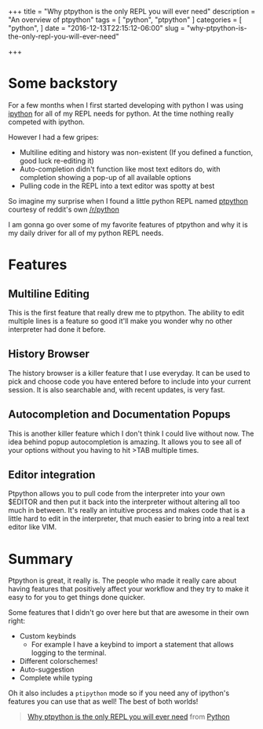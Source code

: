+++
title = "Why ptpython is the only REPL you will ever need"
description = "An overview of ptpython"
tags = [ "python", "ptpython" ]
categories = [
  "python",
]
date = "2016-12-13T22:15:12-06:00"
slug = "why-ptpython-is-the-only-repl-you-will-ever-need"

+++

# Some backstory
For a few months when I first started developing with python I was using [ipython](https://github.com/ipython/ipython) for all of my REPL needs for python. At the time nothing really competed with ipython.

However I had a few gripes:

  * Multiline editing and history was non-existent (If you defined a function, good luck re-editing it)
  * Auto-completion didn't function like most text editors do, with completion showing a pop-up of all available options
  * Pulling code in the REPL into a text editor was spotty at best

So imagine my surprise when I found a little python REPL named [ptpython](https://github.com/jonathanslenders/ptpython) courtesy of reddit's own [/r/python](https://www.reddit.com/r/Python/comments/2tocz7/ptpython_a_better_python_repl/)

I am gonna go over some of my favorite features of ptpython and why it is my daily driver for all of my python REPL needs.

# Features

## Multiline Editing
<script type="text/javascript" src="https://asciinema.org/a/2vl7a7qrday6tfrkzboaq484x.js" id="asciicast-2vl7a7qrday6tfrkzboaq484x" async></script>

This is the first feature that really drew me to ptpython. The ability to edit multiple lines is a feature so good it'll make you wonder why no other interpreter had done it before.

## History Browser
<script type="text/javascript" src="https://asciinema.org/a/6zdt7tfw72al4fits7kcst4js.js" id="asciicast-6zdt7tfw72al4fits7kcst4js" async></script>

The history browser is a killer feature that I use everyday. It can be used to pick and choose code you have entered before to include into your current session. It is also searchable and, with recent updates, is very fast.

## Autocompletion and Documentation Popups
<script type="text/javascript" src="https://asciinema.org/a/8ehkdjy5tk1rqep441vxh9pcw.js" id="asciicast-8ehkdjy5tk1rqep441vxh9pcw" async></script>

This is another killer feature which I don't think I could live without now. The idea behind popup autocompletion is amazing. It allows you to see all of your options without you having to hit >TAB multiple times.

## Editor integration
<script type="text/javascript" src="https://asciinema.org/a/6d1klx0p3uc8gg4aknqdmcyqi.js" id="asciicast-6d1klx0p3uc8gg4aknqdmcyqi" async></script>

Ptpython allows you to pull code from the interpreter into your own $EDITOR and then put it back into the interpreter without altering all too much in between. It's really an intuitive process and makes code that is a little hard to edit in the interpreter, that much easier to bring into a real text editor like VIM.

# Summary
Ptpython is great, it really is. The people who made it really care about having features that positively affect your workflow and they try to make it easy to for you to get things done quicker.

Some features that I didn't go over here but that are awesome in their own right:

  * Custom keybinds
    * For example I have a keybind to import a statement that allows logging to the terminal.
  * Different colorschemes!
  * Auto-suggestion
  * Complete while typing

Oh it also includes a `ptipython` mode so if you need any of ipython's features you can use that as well! The best of both worlds!

<blockquote class="reddit-card" data-card-created="1470684530"><a href="https://www.reddit.com/r/Python/comments/4wcsvq/why_ptpython_is_the_only_repl_you_will_ever_need/?ref=share&ref_source=embed">Why ptpython is the only REPL you will ever need</a> from <a href="http://www.reddit.com/r/Python">Python</a></blockquote>
<script async src="//embed.redditmedia.com/widgets/platform.js" charset="UTF-8"></script>
